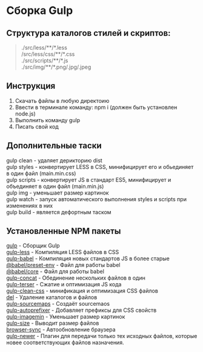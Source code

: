 # Сборка Gulp

## Структура каталогов стилей и скриптов:
>./src/less/\*\*/\*.less  
>/src/less/css/\*\*/\*.css  
>./src/scripts/\*\*/\*.js     
>./src/img/\*\*/\*.png/.jpg/.jpeg

## Инструкция
1. Скачать файлы в любую директоию
2. Ввести в терминале команду: npm i (должен быть установлен node.js)
3. Выполнить команду gulp
4. Писать свой код

## Дополнительные таски 
gulp clean - удаляет дерикторию dist  
gulp styles - конвертирует LESS в CSS, минифицирует его и обьединяет в один файл (main.min.css)  
gulp scripts - конвертирует JS в стандарт ES5, минифицирует и объединяет в один файл (main.min.js)  
gulp img - уменьшает размер картинок  
gulp watch - запуск автоматического выполнения styles и scripts при изменениях в них  
gulp build - является дефортным таском   

## Установленные NPM пакеты
[gulp](https://www.npmjs.com/package/gulp) - Сборщик Gulp  
[gulp-less](https://www.npmjs.com/package/gulp-less) - Компиляция LESS файлов в CSS    
[gulp-babel](https://www.npmjs.com/package/gulp-babel) - Компиляция новых стандартов JS в более старые    
[@babel/preset-env](https://www.npmjs.com/package/@babel/preset-env) - Файл для работы babel  
[@babel/core](https://www.npmjs.com/package/@babel/core) - Файл для работы babel  
[gulp-concat](https://www.npmjs.com/package/gulp-concat) - Обединение нескольких файлов в один    
[gulp-terser](https://www.npmjs.com/package/gulp-terser) - Сжатие и оптимизация JS кода    
[gulp-clean-css](https://www.npmjs.com/package/gulp-clean-css) - минификация и оптимизация CSS файлов    
[del](https://www.npmjs.com/package/del) - Удаление каталогов и файлов  
[gulp-sourcemaps](https://www.npmjs.com/package/gulp-sourcemaps) - Создаёт sourcemaos  
[gulp-autoprefixer](https://www.npmjs.com/package/gulp-autoprefixer) - Добавляет префиксы для CSS свойств  
[gulp-imagemin](https://www.npmjs.com/package/gulp-imagemin) -  Уменьшает размер картинок  
[gulp-size](https://www.npmjs.com/package/gulp-size) -  Выводит размер файлов  
[browser-sync](https://www.npmjs.com/package/browser-sync) - Автообновление браузера  
[gulp-newer](https://www.npmjs.com/package/gulp-newer) - Плагин для передачи только тех исходных файлов, которые новее соответствующих файлов назначения.  
